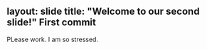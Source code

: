 layout: slide
title: "Welcome to our second slide!"
First commit
-----
PLease work. I am so stressed. 

